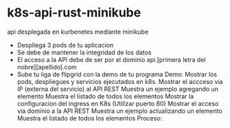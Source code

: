 # k8s-api-rust-minikube
api desplegada en kurbenetes mediante minikube
- Despliega 3 pods de tu aplicacion
- Se debe de mantener la integridad de los datos
- El acceso a la APi debe de ser por el dominio api.[primera letra del nobre][apellido].com
- Sube tu liga de flipgrid con la demo de tu programa
    Demo:
          Mostrar los pods, despliegues y servicios ejecutados en k8s.
          Mostrar el accceso via IP (externa del servicio) al API REST
          Muestra un ejemplo agregando un elemento 
          Muestra el listado de todos los elementos
          Mostrar la configuracion del ingress en K8s (Utilizar puerto 80)
          Mostrar el acceso via dominio a la API REST
          Muestra un ejemplo actualizando un elemento
          Muestra el listado de todos los elementos
  Proceso:
